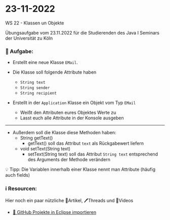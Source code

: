 # 23-11-2022
WS 22 - Klassen un Objekte

Übungsaufgabe vom 23.11.2022 für die Studierenden des Java I Seminars der Universität zu Köln

### 📝 Aufgabe:


- Erstellt eine neue Klasse ```EMail```.
- Die Klasse soll folgende Attribute haben
  - ```String text```
  - ```String sender```
  - ```String recipient```
  
- Erstellt in der ```Application``` Klasse ein Objekt vom Typ ```EMail```
  - Weißt den Attributen eures Objektes Werte zu
  - Lasst euch alle Attribute in der Konsole ausgeben
  
-------------------------------------

- Außerdem soll die Klasse diese Methoden haben:
  - String getText()
    - getText() soll das Attribut ```text``` als Rückgabewert liefern
  - void setText(String text)
    - setText(String text) soll das Attribut ```String text``` entsprechend des Arguments der Methode verändern




💡 Tipp: Die Variablen innerhalb einer Klasse nennt man Attribute (häufig auch fields)

  ### ℹ️ Resourcen:
Hier noch ein paar nützliche 📃Artikel, 🖊️Threads und 🎥Videos

- [ 🎥 GitHub Projekte in Eclipse importieren](https://drive.google.com/file/d/1IpwHADmwViEGQ7Pf4BgybUYpz7WBoMe5/view?usp=sharing)
